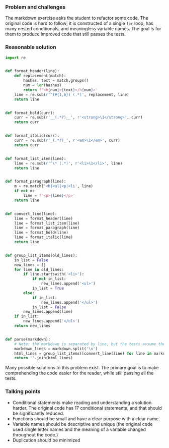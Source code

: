 ### Problem and challenges
	
The markdown exercise asks the student to refactor some code. The original code is 
hard to follow; it is constructed of a single `for` loop, has many nested 
conditionals, and meaningless variable names. The goal is for them to produce 
improved code that still passes the tests.
	
### Reasonable solution
	
```python
import re


def format_header(line):
    def replacement(match):
        hashes, text = match.groups()
        num = len(hashes)
        return f'<h{num}>{text}</h{num}>'
    line = re.sub(r'^(#{1,6}) (.*)', replacement, line)
    return line


def format_bold(curr):
    curr = re.sub(r'__(.*?)__', r'<strong>\1</strong>', curr)
    return curr


def format_italic(curr):
    curr = re.sub(r'_(.*?)_', r'<em>\1</em>', curr)
    return curr


def format_list_item(line):
    line = re.sub(r'^\* (.*)', r'<li>\1</li>', line)
    return line


def format_paragraph(line):
    m = re.match('<h|<ul|<p|<li', line)
    if not m:
        line = f'<p>{line}</p>'
    return line


def convert_line(line):
    line = format_header(line)
    line = format_list_item(line)
    line = format_paragraph(line)
    line = format_bold(line)
    line = format_italic(line)
    return line


def group_list_items(old_lines):
    in_list = False
    new_lines = []
    for line in old_lines:
        if line.startswith('<li>'):
            if not in_list:
                new_lines.append('<ul>')
            in_list = True
        else:
            if in_list:
                new_lines.append('</ul>')
            in_list = False
        new_lines.append(line)
    if in_list:
        new_lines.append('</ul>')
    return new_lines


def parse(markdown):
    # Note: the markdown is separated by line, but the tests assume the HTML is all a single line
    markdown_lines = markdown.split('\n')
    html_lines = group_list_items([convert_line(line) for line in markdown_lines])
    return ''.join(html_lines)
```

Many possible solutions to this problem exist. The primary goal is to make comprehending the code 
easier for the reader, while still passing all the tests.
	
### Talking points
- Conditional statements make reading and understanding a solution harder. The original code has 
17 conditional statements, and that should be significantly reduced.
- Functions should be small and have a clear purpose with a clear name.
- Variable names should be descriptive and unique (the original code used single letter names and the meaning of a variable 
changed throughout the code.)
- Duplication should be minimized


